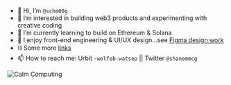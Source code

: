 - 👋 Hi, I’m `@schm00g`
- 👀 I’m interested in building web3 products and experimenting with creative coding
- 🌱 I’m currently learning to build on Ethereum & Solana
- 💞️ I enjoy front-end engineering & UI/UX design...see [Figma design work](https://www.figma.com/file/BuYYW2RiWmQKK9dPAmsIJv/UI)
- ⛓️ Some more [links](https://link-stack.glitch.me/)
- 📫 How to reach me: Urbit `~wolfeb-watsep` || Twitter `@shanemmcg`

![Calm Computing](https://64.media.tumblr.com/88d7f78c342f4ac08ecd835fe144058d/70841eafa053ccaf-2b/s400x600/e1dca8fbd532ce48cdca22de0b14a2fb243c5c6f.gif)

<!---
schm00g/schm00g is a ✨ special ✨ repository because its `README.md` (this file) appears on your GitHub profile.
You can click the Preview link to take a look at your changes.
--->
